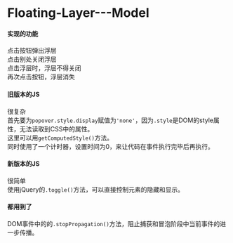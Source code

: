 # Floating-Layer---Model

#### 实现的功能
点击按钮弹出浮层<br>
点击别处关闭浮层<br>
点击浮层时，浮层不得关闭<br>
再次点击按钮，浮层消失

#### 旧版本的JS
很复杂<br>
首先要为`popover.style.display`赋值为`'none'`，因为`.style`是DOM的style属性，无法读取到CSS中的属性。<br>
这里可以用`getComputedStyle()`方法。<br>
同时使用了一个计时器，设置时间为0，来让代码在事件执行完毕后再执行。

#### 新版本的JS
很简单<br>
使用jQuery的`.toggle()`方法，可以直接控制元素的隐藏和显示。

#### 都用到了
DOM事件中的的`.stopPropagation()`方法，阻止捕获和冒泡阶段中当前事件的进一步传播。
